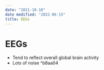 ```yaml
---
date: "2021-10-18"
date modified: "2022-06-15"
title: EEGs
---
```


# EEGs
- Tend to reflect overall global brain activity
- Lots of noise ^b8aa04
